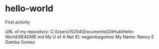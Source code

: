 # hello-world
First activity

URL of my repository: C:\Users\15204\Documents\GitHub\Hello-World\README.md
My U of A Net ID: negambagomez
My Name: Nancy E Gamba Gomez
